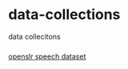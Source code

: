 # data-collections
data collecitons


###
[openslr speech dataset](http://www.openslr.org/resources.php)
